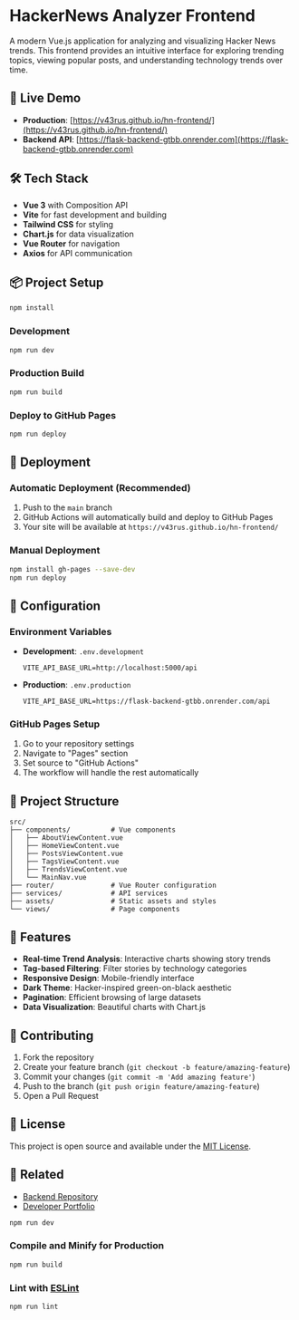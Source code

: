 # HackerNews Analyzer Frontend

A modern Vue.js application for analyzing and visualizing Hacker News trends. This frontend provides an intuitive interface for exploring trending topics, viewing popular posts, and understanding technology trends over time.

## 🚀 Live Demo

- **Production**: [https://v43rus.github.io/hn-frontend/](https://v43rus.github.io/hn-frontend/)
- **Backend API**: [https://flask-backend-gtbb.onrender.com](https://flask-backend-gtbb.onrender.com)

## 🛠️ Tech Stack

- **Vue 3** with Composition API
- **Vite** for fast development and building
- **Tailwind CSS** for styling
- **Chart.js** for data visualization
- **Vue Router** for navigation
- **Axios** for API communication

## 📦 Project Setup

```sh
npm install
```

### Development

```sh
npm run dev
```

### Production Build

```sh
npm run build
```

### Deploy to GitHub Pages

```sh
npm run deploy
```

## 🚀 Deployment

### Automatic Deployment (Recommended)

1. Push to the `main` branch
2. GitHub Actions will automatically build and deploy to GitHub Pages
3. Your site will be available at `https://v43rus.github.io/hn-frontend/`

### Manual Deployment

```sh
npm install gh-pages --save-dev
npm run deploy
```

## 🔧 Configuration

### Environment Variables

- **Development**: `.env.development`

  ```
  VITE_API_BASE_URL=http://localhost:5000/api
  ```

- **Production**: `.env.production`
  ```
  VITE_API_BASE_URL=https://flask-backend-gtbb.onrender.com/api
  ```

### GitHub Pages Setup

1. Go to your repository settings
2. Navigate to "Pages" section
3. Set source to "GitHub Actions"
4. The workflow will handle the rest automatically

## 📁 Project Structure

```
src/
├── components/          # Vue components
│   ├── AboutViewContent.vue
│   ├── HomeViewContent.vue
│   ├── PostsViewContent.vue
│   ├── TagsViewContent.vue
│   ├── TrendsViewContent.vue
│   └── MainNav.vue
├── router/              # Vue Router configuration
├── services/            # API services
├── assets/              # Static assets and styles
└── views/               # Page components
```

## 🎨 Features

- **Real-time Trend Analysis**: Interactive charts showing story trends
- **Tag-based Filtering**: Filter stories by technology categories
- **Responsive Design**: Mobile-friendly interface
- **Dark Theme**: Hacker-inspired green-on-black aesthetic
- **Pagination**: Efficient browsing of large datasets
- **Data Visualization**: Beautiful charts with Chart.js

## 🤝 Contributing

1. Fork the repository
2. Create your feature branch (`git checkout -b feature/amazing-feature`)
3. Commit your changes (`git commit -m 'Add amazing feature'`)
4. Push to the branch (`git push origin feature/amazing-feature`)
5. Open a Pull Request

## 📄 License

This project is open source and available under the [MIT License](LICENSE).

## 🔗 Related

- [Backend Repository](https://github.com/v43rus/flask-backend)
- [Developer Portfolio](https://v43rus.github.io/portfolio)

```sh
npm run dev
```

### Compile and Minify for Production

```sh
npm run build
```

### Lint with [ESLint](https://eslint.org/)

```sh
npm run lint
```
